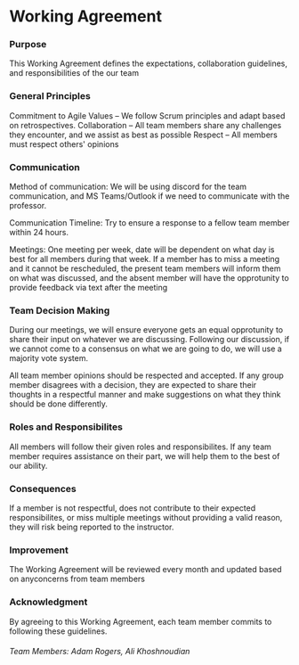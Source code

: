 # Working Agreement

### Purpose


This Working Agreement defines the expectations, collaboration guidelines, and responsibilities of the our team

### General Principles

Commitment to Agile Values – We follow Scrum principles and adapt based on retrospectives.
Collaboration – All team members share any challenges they encounter, and we assist as best as possible
Respect – All members must respect others' opinions



### Communication

Method of communication: We will be using discord for the team communication, and MS Teams/Outlook if we need to communicate with the professor.


Communication Timeline: Try to ensure a response to a fellow team member within 24 hours.


Meetings: One meeting per week, date will be dependent on what day is best for all members during that week.
If a member has to miss a meeting and it cannot be rescheduled, the present team members will inform them on what was discussed, and the absent member will have the opprotunity to provide feedback via text after the meeting


### Team Decision Making

During our meetings, we will ensure everyone gets an equal opprotunity to share their input on whatever we are discussing. Following our discussion, if we cannot come to a consensus on what we are going to do, we will use a majority vote system.

All team member opinions should be respected and accepted. If any group member disagrees with a decision, they are expected to share their thoughts in a respectful manner and make suggestions on what they think should be done differently.


### Roles and Responsibilites 

All members will follow their given roles and responsibilites. If any team member requires assistance on their part, we will help them to the best of our ability.

### Consequences

If a member is not respectful, does not contribute to their expected responsibilites, or miss multiple meetings without providing a valid reason, they will risk being reported to the instructor.

### Improvement

The Working Agreement will be reviewed every month and updated based on anyconcerns from team members

### Acknowledgment
By agreeing to this Working Agreement, each team member commits to following these guidelines.


###### Team Members: Adam Rogers, Ali Khoshnoudian
